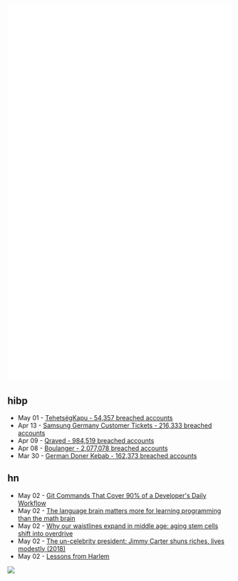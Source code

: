 ![Metrics](https://raw.githubusercontent.com/phixion/phixion/master/metrics.svg)

## hibp

<!--
for https://github.com/phixion/phixion/blob/main/.github/workflows/feeds.yml
-->
<!--START_SECTION:haveibeenpwnd-->
- May 01 - [TehetségKapu - 54,357 breached accounts](https://haveibeenpwned.com/PwnedWebsites#TehetsegKapu)
- Apr 13 - [Samsung Germany Customer Tickets - 216,333 breached accounts](https://haveibeenpwned.com/PwnedWebsites#SamsungGermany)
- Apr 09 - [Qraved - 984,519 breached accounts](https://haveibeenpwned.com/PwnedWebsites#Qraved)
- Apr 08 - [Boulanger - 2,077,078 breached accounts](https://haveibeenpwned.com/PwnedWebsites#Boulanger)
- Mar 30 - [German Doner Kebab - 162,373 breached accounts](https://haveibeenpwned.com/PwnedWebsites#GermanDonerKebab)
<!--END_SECTION:haveibeenpwnd-->

## hn

<!--
for https://github.com/phixion/phixion/blob/main/.github/workflows/feeds.yml
-->
<!--START_SECTION:hn-->
- May 02 - [Git Commands That Cover 90% of a Developer's Daily Workflow](https://jsdev.space/15-git-commands/)
- May 02 - [The language brain matters more for learning programming than the math brain](https://massivesci.com/articles/programming-math-language-python-women-in-science/)
- May 02 - [Why our waistlines expand in middle age: aging stem cells shift into overdrive](https://medicalxpress.com/news/2025-04-waistlines-middle-age-aging-stem.html)
- May 02 - [The un-celebrity president: Jimmy Carter shuns riches, lives modestly (2018)](https://www.washingtonpost.com/news/national/wp/2018/08/17/feature/the-un-celebrity-president-jimmy-carter-shuns-riches-lives-modestly-in-his-georgia-hometown/)
- May 02 - [Lessons from Harlem](https://theamericanscholar.org/lessons-from-harlem/)
<!--END_SECTION:hn-->

<!--
for https://yhype.me
-->
![](https://hit.yhype.me/github/profile?user_id=13013670)
